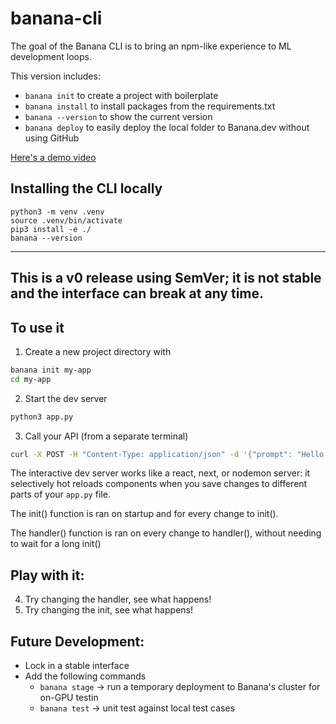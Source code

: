 # banana-cli

The goal of the Banana CLI is to bring an npm-like experience to ML development loops. 

This version includes:
- `banana init` to create a project with boilerplate
- `banana install` to install packages from the requirements.txt
- `banana --version` to show the current version
- `banana deploy` to easily deploy the local folder to Banana.dev without using GitHub

[Here's a demo video](https://www.loom.com/share/86d4e7b0801549b9ab2f7a1acce772aa)


## Installing the CLI locally

```
python3 -m venv .venv
source .venv/bin/activate
pip3 install -e ./
banana --version
```

---
This is a v0 release using SemVer; it is not stable and the interface can break at any time.
---

## To use it

1. Create a new project directory with 
```bash
banana init my-app
cd my-app
```
2. Start the dev server
```bash
python3 app.py
```

3. Call your API (from a separate terminal)
```bash
curl -X POST -H "Content-Type: application/json" -d '{"prompt": "Hello I am a [MASK] model."}' http://localhost:8000/
``` 

The interactive dev server works like a react, next, or nodemon server: it selectively hot reloads components when you save changes to different parts of your `app.py` file.

The init() function is ran on startup and for every change to init().

The handler() function is ran on every change to handler(), without needing to wait for a long init()

## Play with it:

4. Try changing the handler, see what happens!
5. Try changing the init, see what happens!

## Future Development:
- Lock in a stable interface
- Add the following commands
  - `banana stage` -> run a temporary deployment to Banana's cluster for on-GPU testin
  - `banana test` -> unit test against local test cases
